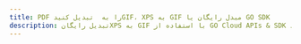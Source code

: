 ---title: PDF را به  تبدیل کنیدGIF، XPS به GIF مبدل رایگان یا GO SDKdescription: تبدیل رایگانXPS به GIF با استفاده از GO Cloud APIs & SDK همچنین اسناد PDF را در Cloud ایجاد، ویرایش و رندر کنید.---